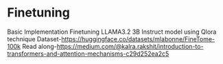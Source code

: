 # Finetuning
Basic Implementation
Finetuning LLAMA3.2 3B Instruct model using Qlora technique
Dataset-https://huggingface.co/datasets/mlabonne/FineTome-100k
Read along-https://medium.com/@kalra.rakshit/introduction-to-transformers-and-attention-mechanisms-c29d252ea2c5
